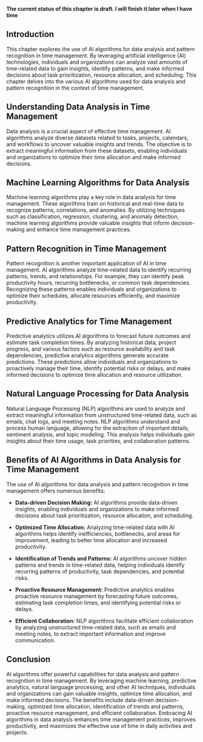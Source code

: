 **The current status of this chapter is draft. I will finish it later when I have time**

Introduction
------------

This chapter explores the use of AI algorithms for data analysis and pattern recognition in time management. By leveraging artificial intelligence (AI) technologies, individuals and organizations can analyze vast amounts of time-related data to gain insights, identify patterns, and make informed decisions about task prioritization, resource allocation, and scheduling. This chapter delves into the various AI algorithms used for data analysis and pattern recognition in the context of time management.

Understanding Data Analysis in Time Management
----------------------------------------------

Data analysis is a crucial aspect of effective time management. AI algorithms analyze diverse datasets related to tasks, projects, calendars, and workflows to uncover valuable insights and trends. The objective is to extract meaningful information from these datasets, enabling individuals and organizations to optimize their time allocation and make informed decisions.

Machine Learning Algorithms for Data Analysis
---------------------------------------------

Machine learning algorithms play a key role in data analysis for time management. These algorithms train on historical and real-time data to recognize patterns, correlations, and anomalies. By utilizing techniques such as classification, regression, clustering, and anomaly detection, machine learning algorithms provide valuable insights that inform decision-making and enhance time management practices.

Pattern Recognition in Time Management
--------------------------------------

Pattern recognition is another important application of AI in time management. AI algorithms analyze time-related data to identify recurring patterns, trends, and relationships. For example, they can identify peak productivity hours, recurring bottlenecks, or common task dependencies. Recognizing these patterns enables individuals and organizations to optimize their schedules, allocate resources efficiently, and maximize productivity.

Predictive Analytics for Time Management
----------------------------------------

Predictive analytics utilizes AI algorithms to forecast future outcomes and estimate task completion times. By analyzing historical data, project progress, and various factors such as resource availability and task dependencies, predictive analytics algorithms generate accurate predictions. These predictions allow individuals and organizations to proactively manage their time, identify potential risks or delays, and make informed decisions to optimize time allocation and resource utilization.

Natural Language Processing for Data Analysis
---------------------------------------------

Natural Language Processing (NLP) algorithms are used to analyze and extract meaningful information from unstructured time-related data, such as emails, chat logs, and meeting notes. NLP algorithms understand and process human language, allowing for the extraction of important details, sentiment analysis, and topic modeling. This analysis helps individuals gain insights about their time usage, task priorities, and collaboration patterns.

Benefits of AI Algorithms in Data Analysis for Time Management
--------------------------------------------------------------

The use of AI algorithms for data analysis and pattern recognition in time management offers numerous benefits:

* **Data-driven Decision Making:** AI algorithms provide data-driven insights, enabling individuals and organizations to make informed decisions about task prioritization, resource allocation, and scheduling.

* **Optimized Time Allocation:** Analyzing time-related data with AI algorithms helps identify inefficiencies, bottlenecks, and areas for improvement, leading to better time allocation and increased productivity.

* **Identification of Trends and Patterns:** AI algorithms uncover hidden patterns and trends in time-related data, helping individuals identify recurring patterns of productivity, task dependencies, and potential risks.

* **Proactive Resource Management:** Predictive analytics enables proactive resource management by forecasting future outcomes, estimating task completion times, and identifying potential risks or delays.

* **Efficient Collaboration:** NLP algorithms facilitate efficient collaboration by analyzing unstructured time-related data, such as emails and meeting notes, to extract important information and improve communication.

Conclusion
----------

AI algorithms offer powerful capabilities for data analysis and pattern recognition in time management. By leveraging machine learning, predictive analytics, natural language processing, and other AI techniques, individuals and organizations can gain valuable insights, optimize time allocation, and make informed decisions. The benefits include data-driven decision-making, optimized time allocation, identification of trends and patterns, proactive resource management, and efficient collaboration. Embracing AI algorithms in data analysis enhances time management practices, improves productivity, and maximizes the effective use of time in daily activities and projects.
